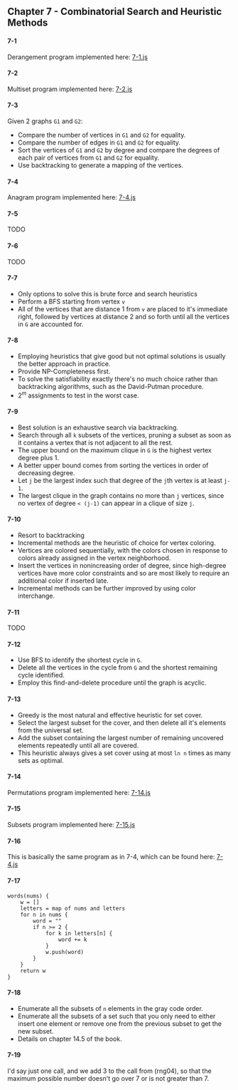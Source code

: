 ## Chapter 7 - Combinatorial Search and Heuristic Methods

#### 7-1

Derangement program implemented here: [7-1.js](7-1.js)

#### 7-2

Multiset program implemented here: [7-2.js](7-2.js)

#### 7-3

Given 2 graphs `G1` and `G2`:

- Compare the number of vertices in `G1` and `G2` for equality.
- Compare the number of edges in `G1` and `G2` for equality.
- Sort the vertices of `G1` and `G2` by degree and compare the degrees of each pair of vertices from `G1` and `G2` for equality.
- Use backtracking to generate a mapping of the vertices.

#### 7-4

Anagram program implemented here: [7-4.js](7-4.js)

#### 7-5

TODO

#### 7-6

TODO

#### 7-7

- Only options to solve this is brute force and search heuristics
- Perform a BFS starting from vertex `v`
- All of the vertices that are distance 1 from `v` are placed to it's immediate right, followed by vertices at distance 2 and so forth until all the vertices in `G` are accounted for.

#### 7-8

- Employing heuristics that give good but not optimal solutions is usually the better approach in practice.
- Provide NP-Completeness first.
- To solve the satisfiability exactly there's no much choice rather than backtracking algorithms, such as the David-Putman procedure.
- $2^m$ assignments to test in the worst case.

#### 7-9

- Best solution is an exhaustive search via backtracking.
- Search through all `k` subsets of the vertices, pruning a subset as soon as it contains a vertex that is not adjacent to all the rest.
- The upper bound on the maximum clique in `G` is the highest vertex degree plus 1.
- A better upper bound comes from sorting the vertices in order of decreasing degree.
- Let `j` be the largest index such that degree of the `j`th vertex is at least `j-1`.
- The largest clique in the graph contains no more than `j` vertices, since no vertex of degree `< (j-1)` can appear in a clique of size `j`.

#### 7-10

- Resort to backtracking
- Incremental methods are the heuristic of choice for vertex coloring.
- Vertices are colored sequentially, with the colors chosen in response to colors already assigned in the vertex neighborhood.
- Insert the vertices in nonincreasing order of degree, since high-degree vertices have more color constraints and so are most likely to require an additional color if inserted late.
- Incremental methods can be further improved by using color interchange.

#### 7-11

TODO

#### 7-12

- Use BFS to identify the shortest cycle in `G`.
- Delete all the vertices in the cycle from `G` and the shortest remaining cycle identified.
- Employ this find-and-delete procedure until the graph is acyclic.

#### 7-13

- Greedy is the most natural and effective heuristic for set cover.
- Select the largest subset for the cover, and then delete all it's elements from the universal set.
- Add the subset containing the largest number of remaining uncovered elements repeatedly until all are covered.
- This heuristic always gives a set cover using at most `ln n` times as many sets as optimal.

#### 7-14

Permutations program implemented here: [7-14.js](7-14.js)

#### 7-15

Subsets program implemented here: [7-15.js](7-15.js)

#### 7-16

This is basically the same program as in 7-4, which can be found here: [7-4.js](7-4.js)

#### 7-17

```
words(nums) {
    w = []
    letters = map of nums and letters
    for n in nums {
        word = ""
        if n >= 2 {
            for k in letters[n] {
                word += k
            }
            w.push(word)
        }
    }
    return w
}
```

#### 7-18

- Enumerate all the subsets of `n` elements in the gray code order.
- Enumerate all the subsets of a set such that you only need to either insert one element or remove one from the previous subset to get the new subset.
- Details on chapter 14.5 of the book.

#### 7-19

I'd say just one call, and we add 3 to the call from (rng04), so that the maximum possible number doesn't go over 7 or is not greater than 7.
